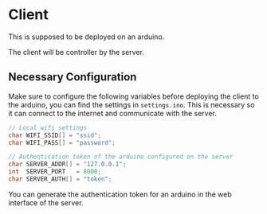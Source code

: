 # Client

This is supposed to be deployed on an arduino.

The client will be controller by the server.

## Necessary Configuration

Make sure to configure the following variables before deploying the client to the arduino, you can find the settings in `settings.ino`.
This is necessary so it can connect to the internet and communicate with the server.

```c
// Local wifi settings
char WIFI_SSID[] = "ssid";
char WIFI_PASS[] = "password";

// Authentication token of the arduino configured on the server
char SERVER_ADDR[] = "127.0.0.1";
int  SERVER_PORT   = 8000;
char SERVER_AUTH[] = "token";
```

You can generate the authentication token for an arduino in the web interface of the server.
